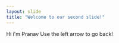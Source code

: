 ```yaml
---
layout: slide
title: "Welcome to our second slide!"
---
```

Hi i'm Pranav 
Use the left arrow to go back!
